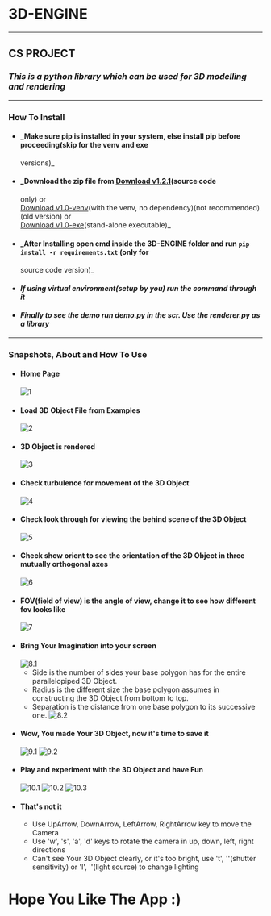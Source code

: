 # 3D-ENGINE
---

## **CS PROJECT**

### ***This is a python library which can be used for 3D modelling and rendering***
---

### How To Install

* #### _Make sure pip is installed in your system, else install pip before proceeding(skip for the venv and exe
  versions)_
* #### _Download the zip file from [Download v1.2.1](https://github.com/Amith225/3D-ENGINE/archive/v1.0.zip)(source code
  only) or <br>[Download v1.0-venv](https://github.com/Amith225/3D-ENGINE/archive/v1.0.zip)(with the venv, no
  dependency)(not recommended)(old version) or <br>[Download v1.0-exe]()(stand-alone executable)_
* #### _After Installing open cmd inside the 3D-ENGINE folder and run ```pip install -r requirements.txt``` (only for
  source code version)_
* #### _If using virtual environment(setup by you) run the command through it_
* #### _Finally to see the demo run demo.py in the scr. Use the renderer.py as a library_

---

### Snapshots, About and How To Use

* #### Home Page
  ![1](../3D-ENGINE(github)/scr/__data__/assets/Screenshot%20(1).png)
* #### Load 3D Object File from Examples
  ![2](../3D-ENGINE(github)/scr/__data__/assets/Screenshot%20(2).png)
* #### 3D Object is rendered
  ![3](../3D-ENGINE(github)/scr/__data__/assets/Screenshot%20(3).png)
* #### Check turbulence for movement of the 3D Object
  ![4](../3D-ENGINE(github)/scr/__data__/assets/Screenshot%20(4).png)
* #### Check look through for viewing the behind scene of the 3D Object
  ![5](../3D-ENGINE(github)/scr/__data__/assets/Screenshot%20(5).png)
* #### Check show orient to see the orientation of the 3D Object in three mutually orthogonal axes
  ![6](../3D-ENGINE(github)/scr/__data__/assets/Screenshot%20(6).png)
* #### FOV(field of view) is the angle of view, change it to see how different fov looks like
  ![7](../3D-ENGINE(github)/scr/__data__/assets/Screenshot%20(7).png)
* #### Bring Your Imagination into your screen
  ![8.1](../3D-ENGINE(github)/scr/__data__/assets/Explain.png)
  - Side is the number of sides your base polygon has for the entire parallelopiped 3D Object.
  - Radius is the different size the base polygon assumes in constructing the 3D Object from bottom to top.
  - Separation is the distance from one base polygon to its successive one.
    ![8.2](../3D-ENGINE(github)/scr/__data__/assets/Screenshot%20(8).png)
* #### Wow, You made Your 3D Object, now it's time to save it
  ![9.1](../3D-ENGINE(github)/scr/__data__/assets/Screenshot%20(9).png)
  ![9.2](../3D-ENGINE(github)/scr/__data__/assets/Screenshot%20(10).png)
* #### Play and experiment with the 3D Object and have Fun
  ![10.1](../3D-ENGINE(github)/scr/__data__/assets/Screenshot%20(11).png)
  ![10.2](../3D-ENGINE(github)/scr/__data__/assets/Screenshot%20(12).png)
  ![10.3](../3D-ENGINE(github)/scr/__data__/assets/Screenshot%20(13).png)
* #### That's not it
  - Use UpArrow, DownArrow, LeftArrow, RightArrow key to move the Camera
  - Use 'w', 's', 'a', 'd' keys to rotate the camera in up, down, left, right directions
  - Can't see Your 3D Object clearly, or it's too bright, use 't', '<SHIFT-T>'(shutter sensitivity) or
    'l', '<SHIFT-L>'(light source) to change lighting

# Hope You Like The App :)
